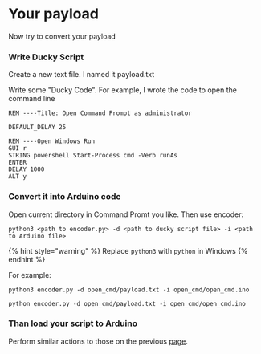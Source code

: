 # Your payload

Now try to convert your payload

### Write Ducky Script

Create a new text file. I named it payload.txt

Write some "Ducky Code". For example, I wrote the code to open the command line

```
REM ----Title: Open Command Prompt as administrator

DEFAULT_DELAY 25

REM ----Open Windows Run
GUI r
STRING powershell Start-Process cmd -Verb runAs
ENTER
DELAY 1000
ALT y
```

### Convert it into Arduino code

Open current directory in Command Promt you like. Then use encoder:

```
python3 <path to encoder.py> -d <path to ducky script file> -i <path to Arduino file>
```

{% hint style="warning" %}
Replace `python3` with `python` in Windows
{% endhint %}

For example:

```
python3 encoder.py -d open_cmd/payload.txt -i open_cmd/open_cmd.ino
```

```
python encoder.py -d open_cmd/payload.txt -i open_cmd/open_cmd.ino
```

### Than load your script to Arduino

Perform similar actions to those on the previous [page](first-steps.md#open-arduino-ide-and-and-load-program-to-your-atmega32u4).
